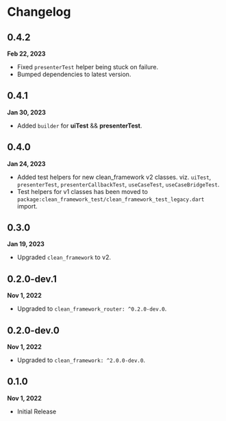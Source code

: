 # Changelog
## 0.4.2
**Feb 22, 2023**
- Fixed `presenterTest` helper being stuck on failure.
- Bumped dependencies to latest version.

## 0.4.1
**Jan 30, 2023**
- Added `builder` for **uiTest** && **presenterTest**.

## 0.4.0
**Jan 24, 2023**
- Added test helpers for new clean_framework v2 classes. viz. 
`uiTest`, `presenterTest`, `presenterCallbackTest`, `useCaseTest`, `useCaseBridgeTest`.
- Test helpers for v1 classes has been moved to `package:clean_framework_test/clean_framework_test_legacy.dart` import.

## 0.3.0
**Jan 19, 2023**
- Upgraded `clean_framework` to v2.

## 0.2.0-dev.1
**Nov 1, 2022**
- Upgraded to `clean_framework_router: ^0.2.0-dev.0`.

## 0.2.0-dev.0
**Nov 1, 2022**
- Upgraded to `clean_framework: ^2.0.0-dev.0`.

## 0.1.0
**Nov 1, 2022**
- Initial Release